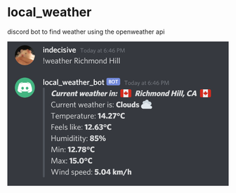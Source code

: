 # local_weather
discord bot to find weather using the openweather api 

![alt text](https://raw.githubusercontent.com/bzap/local_weather/master/example.PNG)
